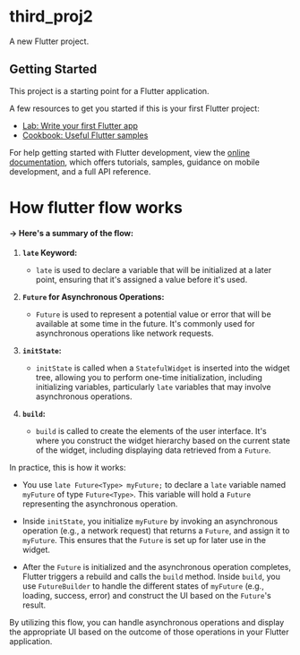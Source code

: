 # third_proj2

A new Flutter project.

## Getting Started

This project is a starting point for a Flutter application.

A few resources to get you started if this is your first Flutter project:

- [Lab: Write your first Flutter app](https://docs.flutter.dev/get-started/codelab)
- [Cookbook: Useful Flutter samples](https://docs.flutter.dev/cookbook)

For help getting started with Flutter development, view the
[online documentation](https://docs.flutter.dev/), which offers tutorials,
samples, guidance on mobile development, and a full API reference.



# How flutter flow works



#### -> Here's a summary of the flow:

1. **`late` Keyword:**
   - `late` is used to declare a variable that will be initialized at a later point, ensuring that it's assigned a value before it's used.

2. **`Future` for Asynchronous Operations:**
   - `Future` is used to represent a potential value or error that will be available at some time in the future. It's commonly used for asynchronous operations like network requests.

3. **`initState`:**
   - `initState` is called when a `StatefulWidget` is inserted into the widget tree, allowing you to perform one-time initialization, including initializing variables, particularly `late` variables that may involve asynchronous operations.

4. **`build`:**
   - `build` is called to create the elements of the user interface. It's where you construct the widget hierarchy based on the current state of the widget, including displaying data retrieved from a `Future`.

In practice, this is how it works:

- You use `late Future<Type> myFuture;` to declare a `late` variable named `myFuture` of type `Future<Type>`. This variable will hold a `Future` representing the asynchronous operation.

- Inside `initState`, you initialize `myFuture` by invoking an asynchronous operation (e.g., a network request) that returns a `Future`, and assign it to `myFuture`. This ensures that the `Future` is set up for later use in the widget.

- After the `Future` is initialized and the asynchronous operation completes, Flutter triggers a rebuild and calls the `build` method. Inside `build`, you use `FutureBuilder` to handle the different states of `myFuture` (e.g., loading, success, error) and construct the UI based on the `Future`'s result.

By utilizing this flow, you can handle asynchronous operations and display the appropriate UI based on the outcome of those operations in your Flutter application.
